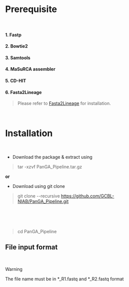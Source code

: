 # Prerequisite
<br/>

#### 1. Fastp
#### 2. Bowtie2
#### 3. Samtools
#### 4. MaSuRCA assembler
#### 5. CD-HIT
#### 6. Fasta2Lineage 
> Please refer to [Fasta2Lineage](https://github.com/GCBL-NIAB/Fasta2Lineage) for installation.


<br/>

#  Installation
<br/>

* Download the package & extract using 

> tar -xzvf PanGA_Pipeline.tar.gz

**or**

* Download using git clone

> git clone --recursive https://github.com/GCBL-NIAB/PanGA_Pipeline.git
<br/>
<br/>
<br/>

> cd PanGA_Pipeline


## File input format
<br/>

> [!WARNING]
> The file name must be in *_R1.fastq  and  *_R2.fastq format








